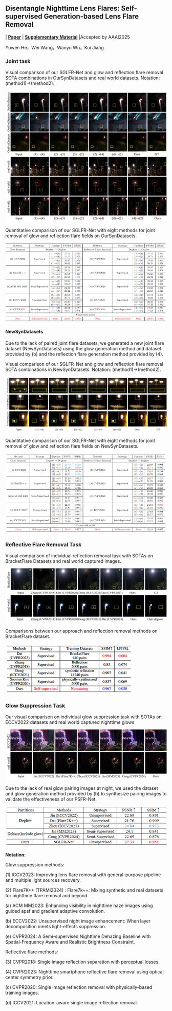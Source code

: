 ## Disentangle Nighttime Lens Flares: Self-supervised Generation-based Lens Flare Removal

| [**Paper**]() | [**Supplementary Material**](AAAI_Supplementary_Material.pdf) |Accepted by AAAI2025

Yuwen He，Wei Wang，Wanyu Wu，Kui Jiang

### Joint task

Visual comparison of our SGLFR-Net and glow and reflection flare removal SOTA combinations in OurSynDatasets and real world datasets. Notation: (method1)→(method2).

![Jointtaskpng](pic/Joint_task.png)

Quantitative comparison of our SGLFR-Net with eight methods for joint removal of glow and reflection flare fields on OurSynDatasets.

![Joint_task_metric](pic/OurSynDatasets.png)

#### NewSynDatasets

Due to the lack of paired joint flare datasets, we generated a new joint flare dataset (NewSynDatasets) using the glow generation method and dataset provided by (b) and the reflection flare generation method provided by (4).

Visual comparison of our SGLFR-Net and glow and reflection flare removal SOTA combinations in NewSynDatasets. Notation: (method1)→(method2).

![NewSynDatasetspng](pic/NewSynDatasets.png)

Quantitative comparison of our SGLFR-Net with eight methods for joint removal of glow and reflection flare fields on NewSynDatasets.

![](pic/NewSynDataset_Metric.png)

### Reflective Flare Removal Task

Visual comparison of individual reflection removal task with SOTAs on BracketFlare Datasets and real world captured images.

![Reflectivetaskpng](pic/Reflective_task.png)

Comparisons between our approach and reflection removal methods on BracketFlare dataset.

![](pic/Reflective_metric.png)

### Glow Suppression Task

Our visual comparison on individual glow suppression task with SOTAs on ECCV2022 datasets and real world captured nighttime glows.

![glowTaskpng](pic/glow_Task.png)

Due to the lack of real glow pairing images at night, we used the dataset and glow generation method provided by (b) to synthesize pairing images to validate the effectiveness of our PSFR-Net.

![](pic/glow_metric.png)

**Notation:**

Glow suppression methods:

(1) ICCV2023: Improving lens flare removal with general-purpose pipeline and multiple light sources recovery.

(2) Flare7K++ (TPAMI2024) : Flare7k++: Mixing synthetic and real datasets for nighttime flare removal and beyond.

(a) ACM MM2023: Enhancing visibility in nighttime haze images using guided apsf and gradient adaptive convolution.

(b) ECCV2022: Unsupervised night image enhancement: When layer decomposition meets light-effects suppression.

(e) CVPR2024: A Semi-supervised Nighttime Dehazing Baseline with Spatial-Frequency Aware and Realistic Brightness Constraint.

Reflective flare methods:

(3) CVPR2018: Single image reflection separation with perceptual losses.

(4) CVPR2023: Nighttime smartphone reflective flare removal using optical center symmetry prior.

(c) CVPR2020: Single image reflection removal with physically-based training images.

(d) ICCV2021: Location-aware single image reflection removal.
